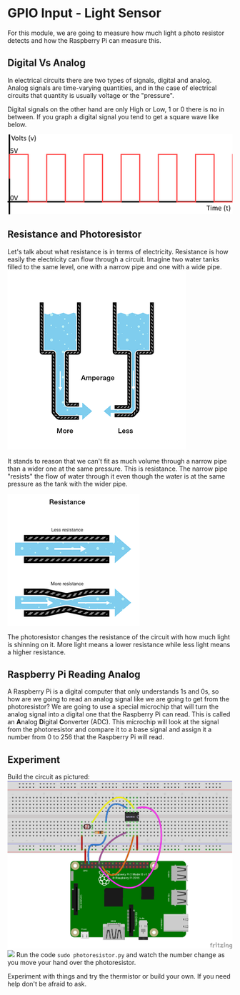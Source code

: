 # GPIO Input - Light Sensor

For this module, we are going to measure how much light a photo resistor detects and how the Raspberry Pi can measure this.

## Digital Vs Analog

In electrical circuits there are two types of signals, digital and analog.  Analog signals are time-varying quantities, and in the case of electrical circuits that quantity is usually voltage or the "pressure". 

Digital signals on the other hand are only High or Low, 1 or 0 there is no in between.
If you graph a digital signal you tend to get a square wave like below.

![](pictures/digitalSignal.png)
## Resistance and Photoresistor
Let's talk about what resistance is in terms of electricity. Resistance is how easily the electricity can flow through a circuit.  Imagine two water tanks filled to the same level, one with a narrow pipe and one with a wide pipe.
![PWM Example](pictures/resistance1.png)

It stands to reason that we can't fit as much volume through a narrow pipe than a wider one at the same pressure. This is resistance. The narrow pipe "resists" the flow of water through it even though the water is at the same pressure as the tank with the wider pipe.

![](pictures/resistance2.png)

The photoresistor changes the resistance of the circuit with how much light is shinning on it.  More light means a lower resistance while less light means a higher resistance.

## Raspberry Pi Reading Analog
A Raspberry Pi is a digital computer that only understands 1s and 0s, so how are we going to read an analog signal like we are going to get from the photoresistor? We are going to use a special microchip that will turn the analog signal into a digital one that the Raspberry Pi can read.  This is called an **A**nalog **D**igital **C**onverter (ADC). This microchip will look at the signal from the photoresistor and compare it to a base signal and assign it a number from 0 to 256 that the Raspberry Pi will read. 
## Experiment
Build the circuit as pictured:
![](pictures/photoresistor_fritzing.png)
![](pictures/photoresistor_pic.jpg)
Run the code `sudo photoresistor.py` and watch the number change as you move your hand over the photoresistor. 

Experiment with things and try the thermistor or build your own.  If you need help don't be afraid to ask.
